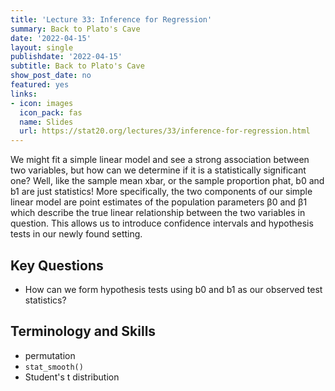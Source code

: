 ```yaml
---
title: 'Lecture 33: Inference for Regression'
summary: Back to Plato's Cave
date: '2022-04-15'
layout: single
publishdate: '2022-04-15'
subtitle: Back to Plato's Cave
show_post_date: no
featured: yes
links:
- icon: images
  icon_pack: fas
  name: Slides
  url: https://stat20.org/lectures/33/inference-for-regression.html
---
```


We might fit a simple linear model and see a strong association between two variables, but how can we determine if it is a statistically significant one? Well, like the sample mean xbar, or the sample proportion phat, b0 and b1 are just statistics! More specifically, the two components of our simple linear model are point estimates of the population parameters β0 and β1 which describe the true linear relationship between the two variables in question. This allows us to introduce confidence intervals and hypothesis tests in our newly found setting.

## Key Questions

- How can we form hypothesis tests using b0 and b1 as our observed test statistics?

## Terminology and Skills

- permutation
- `stat_smooth()`
- Student's t distribution